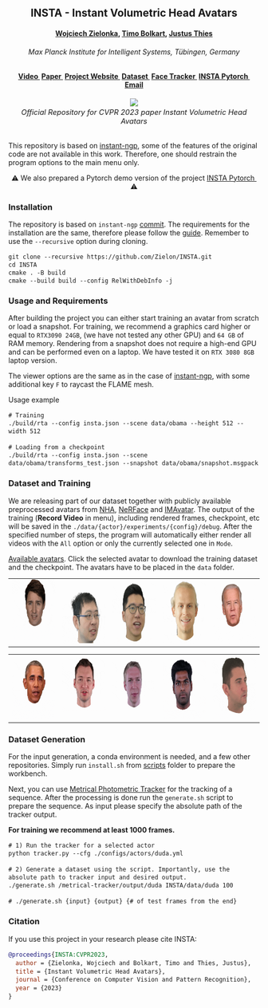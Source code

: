 <h2 align="center"><b>INSTA - Instant Volumetric Head Avatars</b></h2>

<h4 align="center"><b><a href="https://zielon.github.io/" target="_blank">Wojciech Zielonka</a>, <a href="https://sites.google.com/site/bolkartt/" target="_blank">Timo Bolkart</a>, <a href="https://justusthies.github.io/" target="_blank">Justus Thies</a></b></h4>

<h6 align="center"><i>Max Planck Institute for Intelligent Systems, Tübingen, Germany</i></h6>

<h4 align="center">
<a href="https://youtu.be/HOgaeWTih7Q" target="_blank">Video&nbsp</a>
<a href="https://arxiv.org/pdf/2211.12499v2.pdf" target="_blank">Paper&nbsp</a>
<a href="https://zielon.github.io/insta/" target="_blank">Project Website&nbsp</a>
<a href="https://keeper.mpdl.mpg.de/d/5ea4d2c300e9444a8b0b/" target="_blank"><b>Dataset&nbsp</b></a>
<a href="https://github.com/Zielon/metrical-tracker" target="_blank">Face Tracker&nbsp</a>
<a href="https://github.com/Zielon/INSTA-pytorch" target="_blank">INSTA Pytorch&nbsp</a>
<a href="mailto:&#105;&#110;&#115;&#116;&#97;&#64;&#116;&#117;&#101;&#46;&#109;&#112;&#103;&#46;&#100;&#101;">Email</a>
</h4>

<div align="center"> 
<img src="documents/faces.gif">
<br>
<i style="font-size: 1.05em;">Official Repository for CVPR 2023 paper Instant Volumetric Head Avatars</i>
</div>
<br>

This repository is based on [instant-ngp](https://github.com/NVlabs/instant-ngp), some of the features of the original code are not available in this work. Therefore, one should restrain the program options to the main menu only.

<div align="center"> 
&#x26A0 We also prepared a Pytorch demo version of the project <a href="https://github.com/Zielon/INSTA-pytorch" target="_blank">INSTA Pytorch&nbsp</a> &#x26A0
</div>

### Installation

The repository is based on `instant-ngp` [commit](https://github.com/NVlabs/instant-ngp/tree/e7631da9fca9d0f3467f826fccd7a5849b3f6309). The requirements for the installation are the same, therefore please follow the [guide](https://github.com/NVlabs/instant-ngp#building-instant-ngp-windows--linux).
Remember to use the `--recursive` option during cloning.

```shell
git clone --recursive https://github.com/Zielon/INSTA.git
cd INSTA
cmake . -B build
cmake --build build --config RelWithDebInfo -j
```

### Usage and Requirements

After building the project you can either start training an avatar from scratch or load a snapshot. For training, we recommend a graphics card higher or equal to `RTX3090 24GB`, (we have not tested any other GPU) and `64 GB` of RAM memory. Rendering from a snapshot does not require a high-end GPU
and can be performed even on a laptop. We have tested it on `RTX 3080 8GB` laptop version.

The viewer options are the same as in the case of [instant-ngp](https://github.com/NVlabs/instant-ngp#keyboard-shortcuts-and-recommended-controls), with some additional key `F` to raycast the FLAME mesh.

Usage example

```shell
# Training
./build/rta --config insta.json --scene data/obama --height 512 --width 512

# Loading from a checkpoint
./build/rta --config insta.json --scene data/obama/transforms_test.json --snapshot data/obama/snapshot.msgpack
```

### Dataset and Training

We are releasing part of our dataset together with publicly available preprocessed avatars from [NHA](https://github.com/philgras/neural-head-avatars), [NeRFace](https://github.com/gafniguy/4D-Facial-Avatars) and [IMAvatar](https://github.com/zhengyuf/IMavatar).
The output of the training (**Record Video** in menu), including rendered frames, checkpoint, etc will be saved in the `./data/{actor}/experiments/{config}/debug`.
After the specified number of steps, the program will automatically either render all videos with the `All` option or only the currently selected one in `Mode`.

[Available avatars](https://keeper.mpdl.mpg.de/d/5ea4d2c300e9444a8b0b/). Click the selected avatar to download the training dataset and the checkpoint. The avatars have to be placed in the `data` folder.
<div align="center" dis>
    <table class="images" width="100%"  style="border:0px solid white; width:100%;">
        <tr style="border: 0px;">
            <td style="border: 0px;"><a href="https://keeper.mpdl.mpg.de/f/53e9988994914c93bb51/?dl=1"><img src="documents/gifs/justin.gif" height="128" width="128"></a></td>
            <td style="border: 0px;"><a href="https://keeper.mpdl.mpg.de/f/1a58d09b3b7442988c3e/?dl=1"><img src="documents/gifs/nf_03.gif" height="128" width="128"></a></td>
            <td style="border: 0px;"><a href="https://keeper.mpdl.mpg.de/f/c3632aaba19542d49f1d/?dl=1"><img src="documents/gifs/nf_01.gif" height="128" width="128"></a></td>
            <td style="border: 0px;"><a href="https://keeper.mpdl.mpg.de/f/f273e0d5c6c14d8892a0/?dl=1"><img src="documents/gifs/marcel.gif" height="128" width="128"></a></td>
            <td style="border: 0px;"><a href="https://keeper.mpdl.mpg.de/f/9acb4822310c4d5aa555/?dl=1"><img src="documents/gifs/biden.gif" height="128" width="128"></a></td>
        </tr>
    </table>
    <table class="images" width="100%"  style="border:0px solid white; width:100%;">
        <tr style="border: 0px;">
            <td style="border: 0px;"><a href="https://keeper.mpdl.mpg.de/f/f1545b9e7ea74f9e802b/?dl=1"><img src="documents/gifs/obama.gif" height="128" width="128"></a></td>
            <td style="border: 0px;"><a href="https://keeper.mpdl.mpg.de/f/ba379b9a5c384722939c/?dl=1"><img src="documents/gifs/wojtek_1.gif" height="128" width="128"></a></td>
            <td style="border: 0px;"><a href="https://keeper.mpdl.mpg.de/f/0f81a65cbdee4e01bfae/?dl=1"><img src="documents/gifs/malte_1.gif" height="128" width="128"></a></td>
            <td style="border: 0px;"><a href="https://keeper.mpdl.mpg.de/f/ae5a0b3ae4c84c25944c/?dl=1"><img src="documents/gifs/bala.gif" height="128" width="128"></a></td>
            <td style="border: 0px;"><a href="https://keeper.mpdl.mpg.de/f/ece2fc07bbee424f80c6/?dl=1"><img src="documents/gifs/person_0004.gif" height="128" width="128"></a></td>
        </tr>
    </table>
</div>

### Dataset Generation

For the input generation, a conda environment is needed, and a few other repositories. Simply run `install.sh` from [scripts](https://github.com/Zielon/INSTA/tree/master/scripts) folder to prepare the workbench.

Next, you can use [Metrical Photometric Tracker](https://github.com/Zielon/metrical-tracker) for the tracking of a sequence. After the processing is done run the `generate.sh` script to prepare the sequence. As input please specify the absolute path of the tracker output.

**For training we recommend at least 1000 frames.**

```shell
# 1) Run the tracker for a selected actor
python tracker.py --cfg ./configs/actors/duda.yml

# 2) Generate a dataset using the script. Importantly, use the absolute path to tracker input and desired output.
./generate.sh /metrical-tracker/output/duda INSTA/data/duda 100

# ./generate.sh {input} {output} {# of test frames from the end}
```

### Citation

If you use this project in your research please cite INSTA:

```bibtex
@proceedings{INSTA:CVPR2023,
  author = {Zielonka, Wojciech and Bolkart, Timo and Thies, Justus},
  title = {Instant Volumetric Head Avatars},
  journal = {Conference on Computer Vision and Pattern Recognition},
  year = {2023}
}
```
